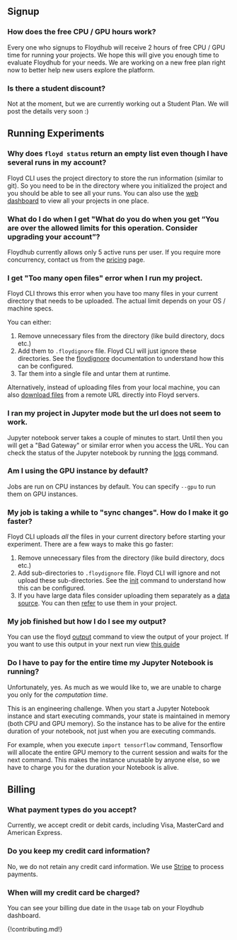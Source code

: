 ## Signup

### How does the free CPU / GPU hours work?

Every one who signups to Floydhub will receive 2 hours of free CPU / GPU time for running 
your projects. We hope this will give you enough time to evaluate Floydhub for your needs.
We are working on a new free plan right now to better help new users explore the platform.

### Is there a student discount?

Not at the moment, but we are currently working out a Student Plan. We will post the details 
very soon :)


## Running Experiments

### Why does `floyd status` return an empty list even though I have several runs in my account?

Floyd CLI uses the project directory to store the run information (similar to git). So you need 
to be in the directory where you initialized the project and you should be able to see all your 
runs. You can also use the [web dashboard](https://www.floydhub.com/experiments) to view all your 
projects in one place.


### What do I do when I get "What do you do when you get “You are over the allowed limits for this operation. Consider upgrading your account”?

Floydhub currently allows only 5 active runs per user. If you require more concurrency, contact 
us from the [pricing](https://www.floydhub.com/pricing) page.


### I get "Too many open files" error when I run my project.

Floyd CLI throws this error when you have too many files in your current directory that needs to be uploaded. 
The actual limit depends on your OS / machine specs.

You can either:

1. Remove unnecessary files from the directory (like build directory, docs etc.) 
2. Add them to `.floydignore` file. Floyd CLI will just ignore these directories. 
See the [floydignore](home/floyd_ignore) documentation to understand how this can be configured.
3. Tar them into a single file and untar them at runtime.

Alternatively, instead of uploading files from your local machine, you can also 
[download files](./guides/data/mounting_data/#creating-a-dataset-from-downloads) from a remote URL 
directly into Floyd servers.


### I ran my project in Jupyter mode but the url does not seem to work.

Jupyter notebook server takes a couple of minutes to start. Until then you will get a "Bad Gateway" 
or similar error when you access the URL. You can check the status of the Jupyter notebook 
by running the [logs](../commands/logs) command.


### Am I using the GPU instance by default?

Jobs are run on CPU instances by default. You can specify `--gpu` to run them on GPU instances.


### My job is taking a while to "sync changes". How do I make it go faster?

Floyd CLI uploads *all* the files in your current directory before starting your experiment.
There are a few ways to make this go faster:

1. Remove unnecessary files from the directory (like build directory, docs etc.) 
2. Add sub-directories to `.floydignore` file. Floyd CLI will ignore and not upload these sub-directories.
See the [init](../commands/init#description) command to understand how this can be configured.
3. If you have large data files consider uploading them separately as a [data source](../commands/data). 
You can then [refer](../home/mounting_data#mounting-datasets) to use them in your project.


### My job finished but how I do I see my output?

You can use the floyd [output](../commands/output) command to view the output of your 
project. If you want to use this output in your next run view [this guide](../home/managing_output)


### Do I have to pay for the entire time my Jupyter Notebook is running?

Unfortunately, yes. As much as we would like to, we are unable to charge you only for the *computation time*. 

This is an engineering challenge. When you start a Jupyter Notebook instance and start executing commands, 
your state is maintained in memory (both CPU and GPU memory). So the instance has to be alive for the 
entire duration of your notebook, not just when you are executing commands.

For example, when you execute `import tensorflow` 
command, Tensorflow will allocate the entire GPU memory to the current session and waits for the next command. This makes the instance unusable by anyone else, so we have to charge you for the duration your Notebook is alive.


## Billing

### What payment types do you accept?

Currently, we accept credit or debit cards, including Visa, MasterCard and American Express.

### Do you keep my credit card information?

No, we do not retain any credit card information. We use [Stripe](https://stripe.com/) to 
process payments.

### When will my credit card be charged?

You can see your billing due date in the `Usage` tab on your Floydhub dashboard.

{!contributing.md!}
